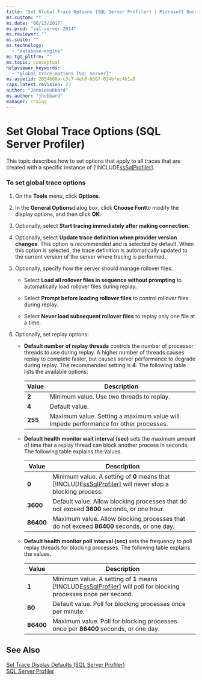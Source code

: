 ```yaml
---
title: "Set Global Trace Options (SQL Server Profiler) | Microsoft Docs"
ms.custom: ""
ms.date: "06/13/2017"
ms.prod: "sql-server-2014"
ms.reviewer: ""
ms.suite: ""
ms.technology: 
  - "database-engine"
ms.tgt_pltfrm: ""
ms.topic: conceptual
helpviewer_keywords: 
  - "global trace options [SQL Server]"
ms.assetid: 2854608a-c3c7-4eb8-b567-034bfec4b1a9
caps.latest.revision: 23
author: "JennieHubbard"
ms.author: "jhubbard"
manager: craigg
---
```

# Set Global Trace Options (SQL Server Profiler)
  This topic describes how to set options that apply to all traces that are created with a specific instance of [!INCLUDE[ssSqlProfiler](../../includes/sssqlprofiler-md.md)].  
  
### To set global trace options  
  
1.  On the **Tools** menu, click **Options**.  
  
2.  In the **General Options**dialog box, click **Choose Font**to modify the display options, and then click **OK**.  
  
3.  Optionally, select **Start tracing immediately after making connection**.  
  
4.  Optionally, select **Update trace definition when provider version changes**. This option is recommended and is selected by default. When this option is selected, the trace definition is automatically updated to the current version of the server where tracing is performed.  
  
5.  Optionally, specify how the server should manage rollover files:  
  
    -   Select **Load all rollover files in sequence without prompting** to automatically load rollover files during replay.  
  
    -   Select **Prompt before loading rollover files** to control rollover files during replay.  
  
    -   Select **Never load subsequent rollover files** to replay only one file at a time.  
  
6.  Optionally, set replay options:  
  
    -   **Default number of replay threads** controls the number of processor threads to use during replay. A higher number of threads causes replay to complete faster, but causes server performance to degrade during replay. The recommended setting is **4**. The following table lists the available options:  
  
        |Value|Description|  
        |-----------|-----------------|  
        |**2**|Minimum value. Use two threads to replay.|  
        |**4**|Default value.|  
        |**255**|Maximum value. Setting a maximum value will impede performance for other processes.|  
  
    -   **Default health monitor wait interval (sec)** sets the maximum amount of time that a replay thread can block another process in seconds. The following table explains the values.  
  
        |Value|Description|  
        |-----------|-----------------|  
        |**0**|Minimum value. A setting of **0** means that [!INCLUDE[ssSqlProfiler](../../includes/sssqlprofiler-md.md)] will never stop a blocking process.|  
        |**3600**|Default value. Allow blocking processes that do not exceed **3600** seconds, or one hour.|  
        |**86400**|Maximum value. Allow blocking processes that do not exceed **86400** seconds, or one day.|  
  
    -   **Default health monitor poll interval (sec)** sets the frequency to poll replay threads for blocking processes. The following table explains the values.  
  
        |Value|Description|  
        |-----------|-----------------|  
        |**1**|Minimum value. A setting of **1** means [!INCLUDE[ssSqlProfiler](../../includes/sssqlprofiler-md.md)] will poll for blocking processes once per second.|  
        |**60**|Default value. Poll for blocking processes once per minute.|  
        |**86400**|Maximum value. Poll for blocking processes once per **86400** seconds, or one day.|  
  
## See Also  
 [Set Trace Display Defaults &#40;SQL Server Profiler&#41;](sql-server-profiler.md)   
 [SQL Server Profiler](sql-server-profiler.md)  
  
  